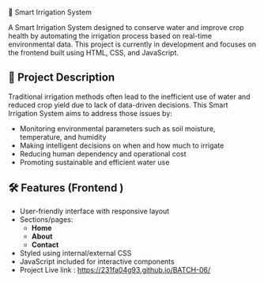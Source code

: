🌱 Smart Irrigation System

A Smart Irrigation System designed to conserve water and improve crop health by automating the irrigation process based on real-time environmental data. This project is currently in development and focuses on the frontend built using HTML, CSS, and JavaScript.

## 📌 Project Description

Traditional irrigation methods often lead to the inefficient use of water and reduced crop yield due to lack of data-driven decisions. This Smart Irrigation System aims to address those issues by:

- Monitoring environmental parameters such as soil moisture, temperature, and humidity
- Making intelligent decisions on when and how much to irrigate
- Reducing human dependency and operational cost
- Promoting sustainable and efficient water use

## 🛠️ Features (Frontend )
- User-friendly interface with responsive layout
- Sections/pages:
  - **Home** 
  - **About** 
  - **Contact** 
- Styled using internal/external CSS
- JavaScript included for interactive components
- Project Live link : https://231fa04g93.github.io/BATCH-06/
